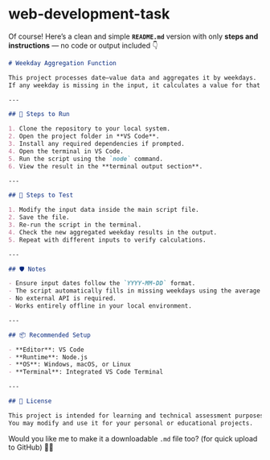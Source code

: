 # web-development-task
Of course! Here’s a clean and simple **`README.md`** version with only **steps and instructions** — no code or output included 👇

```markdown
# Weekday Aggregation Function

This project processes date–value data and aggregates it by weekdays.  
If any weekday is missing in the input, it calculates a value for that day based on surrounding days.

---

## 🧭 Steps to Run

1. Clone the repository to your local system.  
2. Open the project folder in **VS Code**.  
3. Install any required dependencies if prompted.  
4. Open the terminal in VS Code.  
5. Run the script using the `node` command.  
6. View the result in the **terminal output section**.

---

## 🧪 Steps to Test

1. Modify the input data inside the main script file.  
2. Save the file.  
3. Re-run the script in the terminal.  
4. Check the new aggregated weekday results in the output.  
5. Repeat with different inputs to verify calculations.

---

## 🛡️ Notes

- Ensure input dates follow the `YYYY-MM-DD` format.  
- The script automatically fills in missing weekdays using the average of previous and next available day values.  
- No external API is required.  
- Works entirely offline in your local environment.

---

## 📦 Recommended Setup

- **Editor**: VS Code  
- **Runtime**: Node.js  
- **OS**: Windows, macOS, or Linux  
- **Terminal**: Integrated VS Code Terminal

---

## 📝 License

This project is intended for learning and technical assessment purposes.  
You may modify and use it for your personal or educational projects.
```

Would you like me to make it a downloadable `.md` file too? (for quick upload to GitHub) 📄✨
